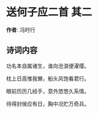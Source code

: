# 送何子应二首  其二

**作者**: 冯时行

## 诗词内容

功名本自属诸生，谁向沧浪便濯缨。

枕上日高惟我懒，船头风饱看君行。

眼前历历几经手，意外悠悠久系情。

待得封侯应有日，胸中况贮万奇兵。

